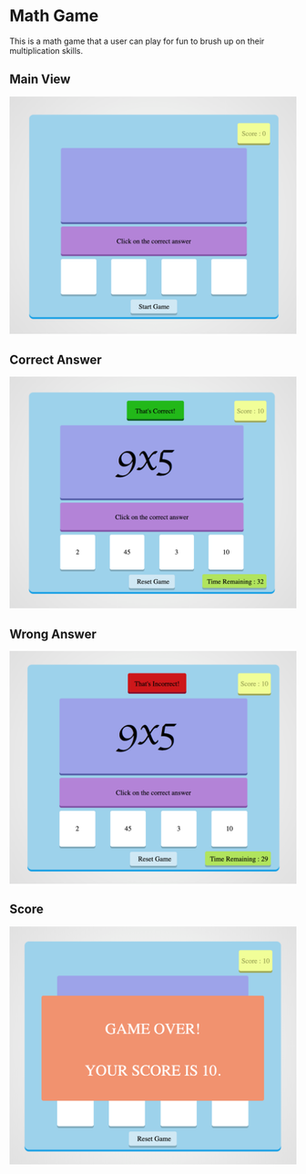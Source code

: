# Math Game

This is a math game that a user can play for fun to brush up on their multiplication skills.

## Main View

![Demo Screenshot 1](https://github.com/ChrisLubin/Math-Game/blob/master/IMG/Demo/screenshot1.png)

## Correct Answer

![Demo Screenshot 2](https://github.com/ChrisLubin/Math-Game/blob/master/IMG/Demo/screenshot2.png)

## Wrong Answer

![Demo Screenshot 3](https://github.com/ChrisLubin/Math-Game/blob/master/IMG/Demo/screenshot3.png)

## Score

![Demo Screenshot 4](https://github.com/ChrisLubin/Math-Game/blob/master/IMG/Demo/screenshot4.png)